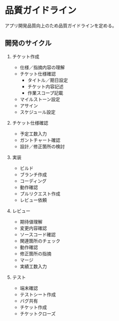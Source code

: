 # 品質ガイドライン

アプリ開発品質向上のため品質ガイドラインを定める。


## 開発のサイクル

1. チケット作成
    - 仕様／指摘内容の理解
    - チケット仕様確認
        - タイトル／期日設定
        - チケット内容記述
        - 作業スコープ記載
    - マイルストーン設定
    - アサイン
    - スケジュール設定

2. チケット仕様確認
    - 予定工数入力
    - ガントチャート確認
    - 設計／修正箇所の検討

3. 実装
    - ビルド
    - ブランチ作成
    - コーディング
    - 動作確認
    - プルリクエスト作成
    - レビュー依頼

4. レビュー
    - 期待値理解
    - 変更内容確認
    - ソースコード確認
    - 関連箇所のチェック
    - 動作確認
    - 修正箇所の指摘
    - マージ
    - 実績工数入力

5. テスト
    - 端末確認
    - テストシート作成
    - バグ共有
    - チケット作成
    - チケットクローズ